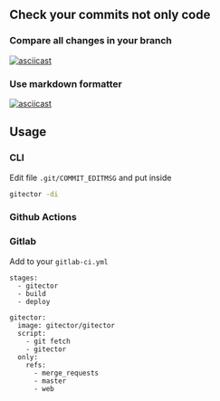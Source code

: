 ## Check your commits not only code

### Compare all changes in your branch
[![asciicast](https://asciinema.org/a/295970.svg)](https://asciinema.org/a/295970)
### Use markdown formatter
[![asciicast](https://asciinema.org/a/295974.svg)](https://asciinema.org/a/295974)

## Usage

### CLI

Edit file `.git/COMMIT_EDITMSG` and put inside
```bash
gitector -di
```

### Github Actions

### Gitlab

Add to your `gitlab-ci.yml`

```
stages:
  - gitector
  - build
  - deploy

gitector:
  image: gitector/gitector
  script:
    - git fetch
    - gitector
  only:
    refs:
      - merge_requests
      - master
      - web


```


